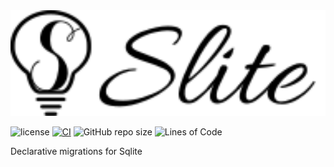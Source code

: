 
<img src=./res/logo.svg width="512" alt="Slite"/>

![license](https://img.shields.io/badge/License-MIT%20or%20Apache%202-green.svg)
[![CI](https://github.com/aschey/schemalite/actions/workflows/test.yml/badge.svg)](https://github.com/aschey/schemalite/actions/workflows/build.yml)
![GitHub repo size](https://img.shields.io/github/repo-size/aschey/schemalite)
![Lines of Code](https://aschey.tech/tokei/github/aschey/schemalite)

Declarative migrations for Sqlite
